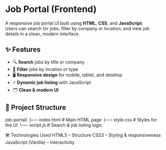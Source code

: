 # Job Portal (Frontend)

A responsive job portal UI built using **HTML**, **CSS**, and **JavaScript**.  
Users can search for jobs, filter by company or location, and view job details in a clean, modern interface.

## ✨ Features
- 🔍 **Search** jobs by title or company
- 📍 **Filter** jobs by location or type
- 🖥 **Responsive design** for mobile, tablet, and desktop
- ⚡ **Dynamic job listing** with JavaScript
- 🗂 **Clean & modern UI**

## 📂 Project Structure

job-portal/
├── index.html # Main HTML page
├── style.css # Styles for the UI
└── script.js # Search & job listing logic

🛠 Technologies Used
HTML5 – Structure
CSS3 – Styling & responsiveness
JavaScript (Vanilla) – Interactivity
